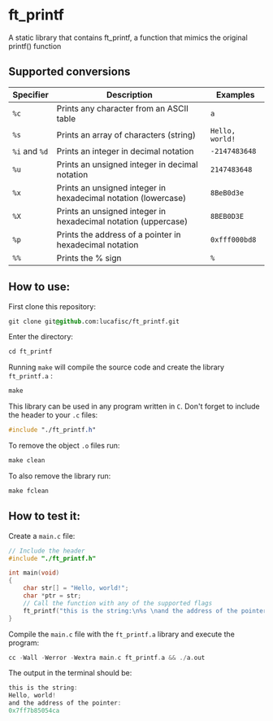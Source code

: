 # ft_printf

A static library that contains ft_printf, a function that mimics the original printf() function

## Supported conversions

| Specifier | Description | Examples |
| --- | --- | --- |
| `%c` | Prints any character from an ASCII table | `a` |
| `%s` | Prints an array of characters (string) | `Hello, world!` |
| `%i` and `%d` | Prints an integer in decimal notation | `-2147483648`|
| `%u` | Prints an unsigned integer in decimal notation | `2147483648` |
| `%x` | Prints an unsigned integer in hexadecimal notation (lowercase) | `8BeB0d3e` |
| `%X` | Prints an unsigned integer in hexadecimal notation (uppercase) | `8BEB0D3E` |
| `%p` | Prints the address of a pointer in hexadecimal notation | `0xfff000bd8` |
| `%%` | Prints the % sign | `%` |

## How to use:

First clone this repository:

```css
git clone git@github.com:lucafisc/ft_printf.git
```

Enter the directory:

```css
cd ft_printf
```

Running `make` will compile the source code and create the library `ft_printf.a` :

```css
make
```

This library can be used in any program written in `C`. Don't forget to include the header to your `.c` files:

```css
#include "./ft_printf.h"
```

To remove the object `.o` files run:

```css
make clean
```

To also remove the library run:

```css
make fclean
```

## How to test it:

Create a `main.c` file:

```c
// Include the header
#include "./ft_printf.h"

int	main(void)
{
	char str[] = "Hello, world!";
	char *ptr = str;
	// Call the function with any of the supported flags
	ft_printf("this is the string:\n%s \nand the address of the pointer:\n%p\n", str, ptr);
}
```

Compile the `main.c` file with the `ft_printf.a` library and execute the program:

```c
cc -Wall -Werror -Wextra main.c ft_printf.a && ./a.out
```

The output in the terminal should be:

```c
this is the string:
Hello, world! 
and the address of the pointer:
0x7ff7b85054ca
```
